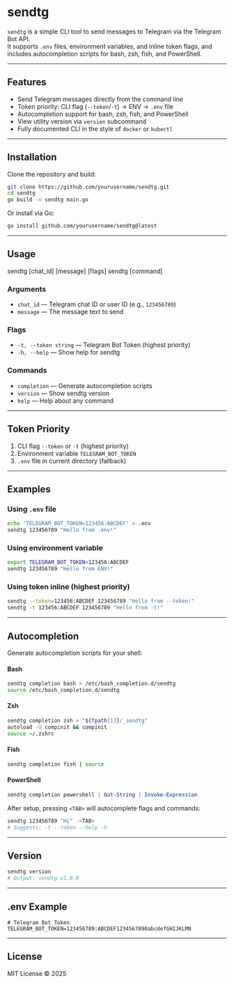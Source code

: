 # sendtg

`sendtg` is a simple CLI tool to send messages to Telegram via the Telegram Bot API.  
It supports `.env` files, environment variables, and inline token flags, and includes autocompletion scripts for bash, zsh, fish, and PowerShell.

---

## Features

- Send Telegram messages directly from the command line
- Token priority: CLI flag (`--token`/`-t`) → ENV → `.env` file
- Autocompletion support for bash, zsh, fish, and PowerShell
- View utility version via `version` subcommand
- Fully documented CLI in the style of `docker` or `kubectl`

---

## Installation

Clone the repository and build:

```bash
git clone https://github.com/yourusername/sendtg.git
cd sendtg
go build -o sendtg main.go
```

Or install via Go:

```bash
go install github.com/yourusername/sendtg@latest
```

---

## Usage

sendtg [chat_id] [message] [flags]
sendtg [command]


### Arguments

- `chat_id` — Telegram chat ID or user ID (e.g., `123456789`)
- `message` — The message text to send

### Flags

- `-t, --token string` — Telegram Bot Token (highest priority)
- `-h, --help` — Show help for sendtg

### Commands

- `completion` — Generate autocompletion scripts
- `version` — Show sendtg version
- `help` — Help about any command

---

## Token Priority

1. CLI flag `--token` or `-t` (highest priority)  
2. Environment variable `TELEGRAM_BOT_TOKEN`  
3. `.env` file in current directory (fallback)

---

## Examples

### Using `.env` file

```bash
echo 'TELEGRAM_BOT_TOKEN=123456:ABCDEF' > .env
sendtg 123456789 "Hello from .env!"
```

### Using environment variable

```bash
export TELEGRAM_BOT_TOKEN=123456:ABCDEF
sendtg 123456789 "Hello from ENV!"
```

### Using token inline (highest priority)

```bash
sendtg --token=123456:ABCDEF 123456789 "Hello from --token!"
sendtg -t 123456:ABCDEF 123456789 "Hello from -t!"
```

---

## Autocompletion

Generate autocompletion scripts for your shell:

#### Bash

```bash
sendtg completion bash > /etc/bash_completion.d/sendtg
source /etc/bash_completion.d/sendtg
```

#### Zsh

```bash
sendtg completion zsh > "${fpath[1]}/_sendtg"
autoload -U compinit && compinit
source ~/.zshrc
```

#### Fish

```bash
sendtg completion fish | source
```

#### PowerShell

```powershell
sendtg completion powershell | Out-String | Invoke-Expression
```

After setup, pressing `<TAB>` will autocomplete flags and commands:

```bash
sendtg 123456789 "Hi" -<TAB>
# Suggests: -t --token --help -h
```

---

## Version

```bash
sendtg version
# Output: sendtg v1.0.0
```

---

## .env Example

```env
# Telegram Bot Token
TELEGRAM_BOT_TOKEN=123456789:ABCDEF1234567890abcdefGHIJKLMN
```

---

## License

MIT License © 2025
